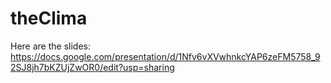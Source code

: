 # theClima

Here are the slides: https://docs.google.com/presentation/d/1Nfv6vXVwhnkcYAP6zeFM5758_92SJ8jh7bKZUjZwOR0/edit?usp=sharing
